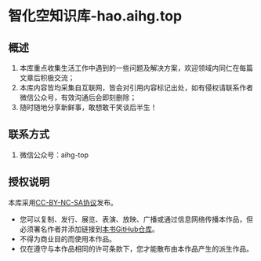 # 智化空知识库-hao.aihg.top

## 概述

1. 本库重点收集生活工作中遇到的一些问题及解决方案，欢迎领域内同仁在每篇文章后积极交流；
2. 本库内容皆均采集自互联网，皆会对引用内容标记出处，如有侵权请联系作者微信公众号，有效沟通后会即刻删除；
3. 随时随地分享新鲜事，敢想敢干笑谈后半生！

## 联系方式
1. 微信公众号：aihg-top

## 授权说明

本库采用[CC-BY-NC-SA协议](https://creativecommons.org/licenses/by-nc-sa/4.0/deed.zh-hans)发布。

- 您可以复制、发行、展览、表演、放映、广播或通过信息网络传播本作品，但必须署名作者并添加链接到[本书GitHub仓库](https://github.com/chemtour/chemtour)。
- 不得为商业目的而使用本作品。
- 仅在遵守与本作品相同的许可条款下，您才能散布由本作品产生的派生作品。
